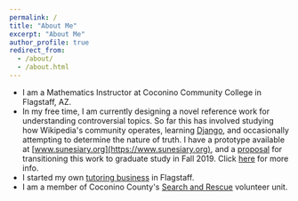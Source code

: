 ```yaml
---
permalink: /
title: "About Me"
excerpt: "About Me"
author_profile: true
redirect_from:
  - /about/
  - /about.html
---
```

* I am a Mathematics Instructor at Coconino Community College in Flagstaff, AZ.
* In my free time, I am currently designing a novel reference work for understanding controversial topics.  So far this has involved studying how Wikipedia's community operates, learning [Django](https://www.djangoproject.com), and occasionally attempting to determine the nature of truth.  I have a prototype available at [www.sunesiary.org](https://www.sunesiary.org), and a [proposal](http://tyfried.github.io/files/discourse.pdf) for transitioning this work to graduate study in Fall 2019.  Click [here](/portfolio/sunesiary) for more info.  
* I started my own [tutoring business](http://www.flgmathtutor.net) in Flagstaff.
* I am a member of Coconino County's [Search and Rescue](http://coconinosar.org) volunteer unit.
